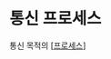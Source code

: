 # 통신 프로세스

통신 목적의 [[프로세스]]

[//begin]: # "Autogenerated link references for markdown compatibility"
[프로세스]: 프로세스 "프로세스"
[//end]: # "Autogenerated link references"